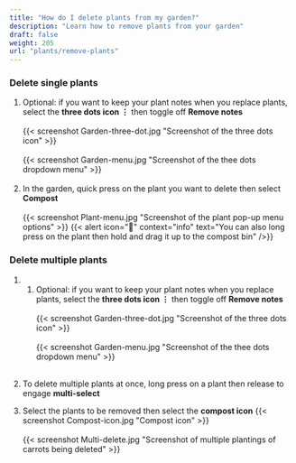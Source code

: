 ```yaml
---
title: "How do I delete plants from my garden?"
description: "Learn how to remove plants from your garden"
draft: false
weight: 205
url: "plants/remove-plants"
---
```


### Delete single plants

1. Optional: if you want to keep your plant notes when you replace plants, select the **three dots icon ⋮** then toggle off **Remove notes**<br /><br />
{{< screenshot Garden-three-dot.jpg "Screenshot of the three dots icon" >}}<br /><br />
{{< screenshot Garden-menu.jpg "Screenshot of the thee dots dropdown menu" >}}<br /><br />
2. In the garden, quick press on the plant you want to delete then select **Compost**<br /><br />
{{< screenshot Plant-menu.jpg "Screenshot of the plant pop-up menu options" >}}
{{< alert icon="🥬" context="info" text="You can also long press on the plant then hold and drag it up to the compost bin" />}}

### Delete multiple plants

1. 1. Optional: if you want to keep your plant notes when you replace plants, select the **three dots icon ⋮** then toggle off **Remove notes**<br /><br />
{{< screenshot Garden-three-dot.jpg "Screenshot of the three dots icon" >}}<br /><br />
{{< screenshot Garden-menu.jpg "Screenshot of the thee dots dropdown menu" >}}<br /><br />

2. To delete multiple plants at once, long press on a plant then release to engage **multi-select**

3. Select the plants to be removed then select the **compost icon** {{< screenshot Compost-icon.jpg "Compost icon" >}}<br /><br />
{{< screenshot Multi-delete.jpg "Screenshot of multiple plantings of carrots being deleted" >}}
